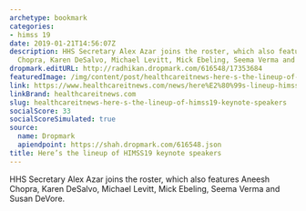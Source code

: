 ```yaml
---
archetype: bookmark
categories:
- himss 19
date: 2019-01-21T14:56:07Z
description: HHS Secretary Alex Azar joins the roster, which also features Aneesh
  Chopra, Karen DeSalvo, Michael Levitt, Mick Ebeling, Seema Verma and Susan DeVore.
dropmark.editURL: http://radhikan.dropmark.com/616548/17353684
featuredImage: /img/content/post/healthcareitnews-here-s-the-lineup-of-himss19-keynote-speakers.jpg
link: https://www.healthcareitnews.com/news/here%E2%80%99s-lineup-himss19-keynote-speakers
linkBrand: healthcareitnews.com
slug: healthcareitnews-here-s-the-lineup-of-himss19-keynote-speakers
socialScore: 33
socialScoreSimulated: true
source:
  name: Dropmark
  apiendpoint: https://shah.dropmark.com/616548.json
title: Here’s the lineup of HIMSS19 keynote speakers
---
```

HHS Secretary Alex Azar joins the roster, which also features Aneesh Chopra, Karen DeSalvo, Michael Levitt, Mick Ebeling, Seema Verma and Susan DeVore.